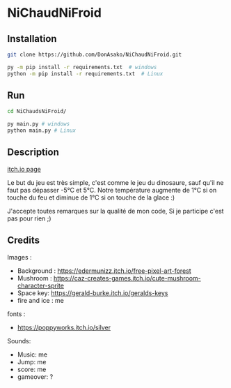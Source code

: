 # NiChaudNiFroid

## Installation

```sh
git clone https://github.com/DonAsako/NiChaudNiFroid.git
```

```sh
py -m pip install -r requirements.txt  # windows
python -m pip install -r requirements.txt  # Linux
```

## Run

```sh
cd NiChaudsNiFroid/
```

```sh
py main.py # windows
python main.py # Linux
```

## Description

[itch.io page](https://asakosan.itch.io/ni-chaud-ni-froid-the-game)

Le but du jeu est très simple, c'est comme le jeu du dinosaure, sauf qu'il ne faut pas dépasser -5°C et 5°C.
Notre température augmente de 1°C si on touche du feu et diminue de 1°C si on touche de la glace :)

J'accepte toutes remarques sur la qualité de mon code, Si je participe c'est pas pour rien ;)
 
## Credits
Images :
* Background : https://edermunizz.itch.io/free-pixel-art-forest
* Mushroom : https://caz-creates-games.itch.io/cute-mushroom-character-sprite
* Space key: https://gerald-burke.itch.io/geralds-keys
* fire and ice : me

fonts :
* https://poppyworks.itch.io/silver

Sounds:
* Music:  me
* Jump: me
* score: me
* gameover: ?